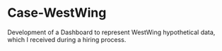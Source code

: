 # Case-WestWing
Development of a Dashboard to represent WestWing hypothetical data, which I received during a hiring process.
